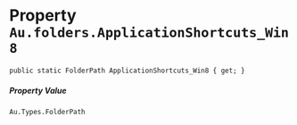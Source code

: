 # Property `Au.folders.ApplicationShortcuts_Win8`

```
public static FolderPath ApplicationShortcuts_Win8 { get; }
```

##### Property Value

`Au.Types.FolderPath`
